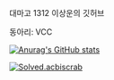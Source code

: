 대마고 1312 이상운의 깃허브<br/>

동아리: VCC

[![Anurag's GitHub stats](https://github-readme-stats.vercel.app/api?username=biscrab)](https://github.com/anuraghazra/github-readme-stats)

[![Solved.acbiscrab](http://mazassumnida.wtf/api/pastel/generate_badge?boj={handle})](https://solved.ac/{handle})



